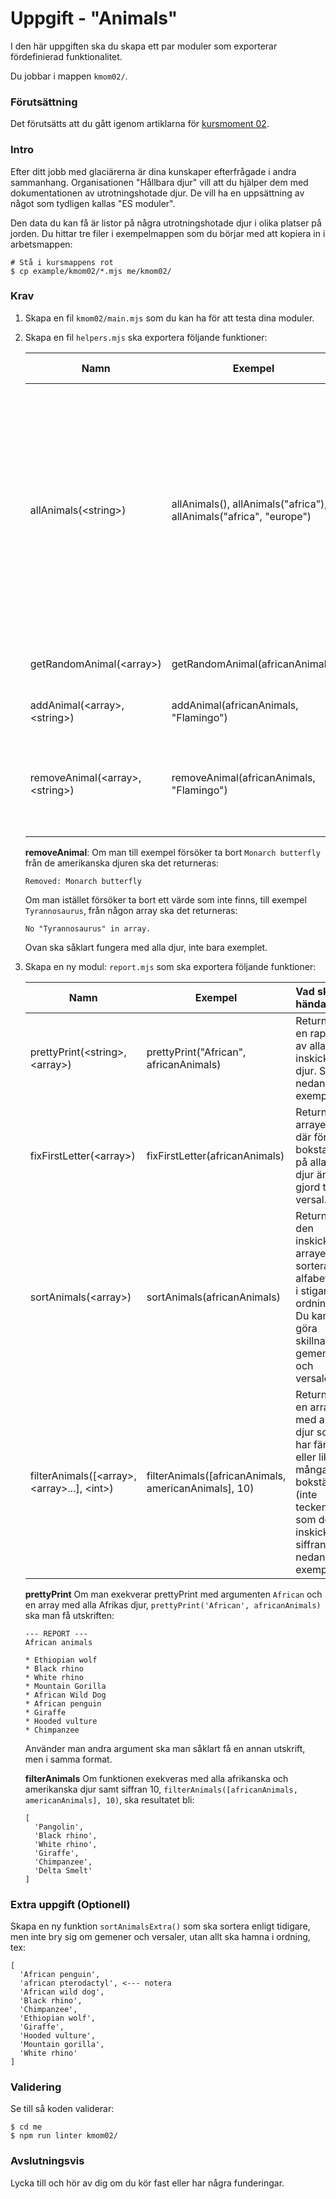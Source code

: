 # Uppgift - "Animals"

I den här uppgiften ska du skapa ett par moduler som exporterar fördefinierad funktionalitet.

Du jobbar i mappen `kmom02/`.



### Förutsättning

Det förutsätts att du gått igenom artiklarna för [kursmoment 02](../../articles/kmom02).



### Intro

Efter ditt jobb med glaciärerna är dina kunskaper efterfrågade i andra sammanhang. Organisationen "Hållbara djur" vill att du hjälper dem med dokumentationen av utrotningshotade djur. De vill ha en uppsättning av något som tydligen kallas "ES moduler".

Den data du kan få är listor på några utrotningshotade djur i olika platser på jorden. Du hittar tre filer i exempelmappen som du börjar med att kopiera in i arbetsmappen:

```console
# Stå i kursmappens rot
$ cp example/kmom02/*.mjs me/kmom02/
```



### Krav

1. Skapa en fil `kmom02/main.mjs` som du kan ha för att testa dina moduler.

1. Skapa en fil `helpers.mjs` ska exportera följande funktioner:

    | Namn        |  Exempel | Vad ska hända?  |
    | ------------- | -------- | :-----|
    | allAnimals(&lt;string&gt;) | allAnimals(), allAnimals("africa"), allAnimals("africa", "europe") | Returnera en array med alla djur från &lt;string&gt;. Giltiga argument är `africa`, `europe`, `america`. Om inget argument skickas med ska det returneras en sammanslagen array med samtliga djur. Det ska fungera med 0, 1, 2 eller 3 argument.|
    | getRandomAnimal(&lt;array&gt;)| getRandomAnimal(africanAnimals)   |   Returnera ett slumpmässigt djur från arrayen. |
    | addAnimal(&lt;array&gt;, &lt;string&gt;)| addAnimal(africanAnimals, "Flamingo")  | Lägg till ett nytt djur i listan. |
    | removeAnimal(&lt;array&gt;, &lt;string&gt;)| removeAnimal(africanAnimals, "Flamingo") | Ta bort ett djur från listan. Returnera information om det gick bra eller inte. Se nedan för exempel. |

    **removeAnimal**: Om man till exempel försöker ta bort `Monarch butterfly` från de amerikanska djuren ska det returneras:
    ```console
    Removed: Monarch butterfly
    ```
    Om man istället försöker ta bort ett värde som inte finns, till exempel `Tyrannosaurus`, från någon array ska det returneras:
    ```console
    No "Tyrannosaurus" in array.
    ```

    Ovan ska såklart fungera med alla djur, inte bara exemplet.

1. Skapa en ny modul: `report.mjs` som ska exportera följande funktioner:

    | Namn        | Exempel | Vad ska hända?  |
    | ------------- | -------- |:-----|
    | prettyPrint(&lt;string&gt;, &lt;array&gt;)| prettyPrint("African", africanAnimals) |  Returnera en rapport av alla inskickade djur. Se nedan för exempel. |
    | fixFirstLetter(&lt;array&gt;) | fixFirstLetter(africanAnimals)  |   Returnera arrayen där första bokstaven på alla djur är gjord till versal. |
    | sortAnimals(&lt;array&gt;) | sortAnimals(africanAnimals) | Returnera den inskickade arrayen sorterad alfabetiskt i stigande ordning. Du kan göra skillnad på gemener och versaler. |
    | filterAnimals([&lt;array&gt;, &lt;array&gt;...], &lt;int&gt;) | filterAnimals([africanAnimals, americanAnimals], 10) | Returnera en array med alla djur som har färre eller lika många bokstäver (inte tecken) som den inskickade siffran. Se nedan för exempel. |


    **prettyPrint** Om man exekverar prettyPrint med argumenten `African` och en array med alla Afrikas djur, `prettyPrint('African', africanAnimals)` ska man få utskriften:

    ```console
    --- REPORT ---
    African animals

    * Ethiopian wolf
    * Black rhino
    * White rhino
    * Mountain Gorilla
    * African Wild Dog
    * African penguin
    * Giraffe
    * Hooded vulture
    * Chimpanzee
    ```

    Använder man andra argument ska man såklart få en annan utskrift, men i samma format.

    **filterAnimals** Om funktionen exekveras med alla afrikanska och amerikanska djur samt siffran 10, `filterAnimals([africanAnimals, americanAnimals], 10)`, ska resultatet bli:

    ```console
    [
      'Pangolin',
      'Black rhino',
      'White rhino',
      'Giraffe',
      'Chimpanzee',
      'Delta Smelt'
    ]
    ```



### Extra uppgift (Optionell)

Skapa en ny funktion `sortAnimalsExtra()` som ska sortera enligt tidigare, men inte bry sig om gemener och versaler, utan allt ska hamna i ordning, tex:

```console
[
  'African penguin',
  'african pterodactyl', <--- notera
  'African wild dog',
  'Black rhino',
  'Chimpanzee',
  'Ethiopian wolf',
  'Giraffe',
  'Hooded vulture',
  'Mountain gorilla',
  'White rhino'
]
```

### Validering

Se till så koden validerar:

```console
$ cd me
$ npm run linter kmom02/
```



<!-- ### Hur kan det se ut när det är klart?

Nedan är en video som visar hur det kan se ut när det är klart:

[![js exercise kmom02](https://img.youtube.com/vi/fDMYExdbidY/0.jpg)](https://www.youtube.com/watch?v=fDMYExdbidY) -->



### Avslutningsvis

Lycka till och hör av dig om du kör fast eller har några funderingar.

<!-- [TBD: Länk till issues](#) -->
